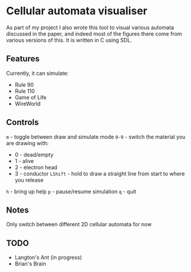 # Cellular automata visualiser
As part of my project I also wrote this tool to visual various automata
discussed in the paper, and indeed most of the figures there come from various
versions of this. It is written in C using SDL.

## Features
Currently, it can simulate:
* Rule 90
* Rule 110
* Game of Life
* WireWorld

## Controls
`m` - toggle between draw and simulate mode
`0-9` - switch the material you are drawing with:
  * 0 - dead/empty
  * 1 - alive
  * 2 - electron head
  * 3 - conductor
`LShift` - hold to draw a straight line from start to where you release

`h` - bring up help
`p` - pause/resume simulation
`q` - quit

## Notes
Only switch between different 2D cellular automata for now

## TODO
* Langton's Ant (in progress)
* Brian's Brain
